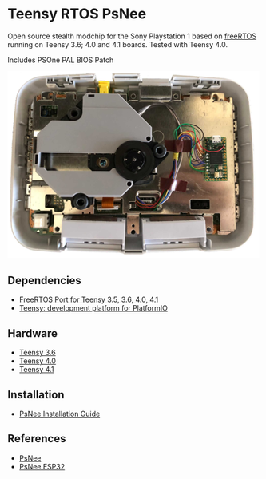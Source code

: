 # Teensy RTOS PsNee

Open source stealth modchip for the Sony Playstation 1 based on [freeRTOS](https://www.freertos.org) running on Teensy 3.6; 4.0 and 4.1 boards. Tested with Teensy 4.0.

Includes PSOne PAL BIOS Patch

![teensy-psone](./images/teensy-psone.jpg)

## Dependencies

- [FreeRTOS Port for Teensy 3.5, 3.6, 4.0, 4.1](https://github.com/tsandmann/freertos-teensy)
- [Teensy: development platform for PlatformIO](https://github.com/tsandmann/platform-teensy.git)

## Hardware

- [Teensy 3.6](https://www.pjrc.com/store/teensy36.html)
- [Teensy 4.0](https://www.pjrc.com/store/teensy40.html)
- [Teensy 4.1](https://www.pjrc.com/store/teensy41.html)

## Installation

- [PsNee Installation Guide](./images/PsNee-modchip-installation-guide.pdf)

## References

- [PsNee](https://github.com/kalymos/PsNee)
- [PsNee ESP32](https://github.com/chriz2600/PsNee-ESP32)

